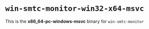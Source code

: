 # `win-smtc-monitor-win32-x64-msvc`

This is the **x86_64-pc-windows-msvc** binary for `win-smtc-monitor`
